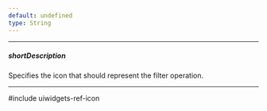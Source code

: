 ```yaml
---
default: undefined
type: String
---
```

---
##### shortDescription
Specifies the icon that should represent the filter operation.

---
#include uiwidgets-ref-icon